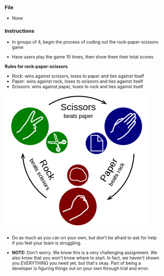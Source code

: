 ### File

* _None_

### Instructions

* In groups of 4, begin the process of coding out the rock-paper-scissors game

* Have users play the game 10 times, then show them their total scores

**Rules for rock-paper-scissors**

* Rock: wins against scissors, loses to paper and ties against itself
* Paper: wins against rock, loses to scissors and ties against itself
* Scissors: wins against paper, loses to rock and ties against itself

![3-RPS-Example-Picture](Images/9-RPS-example.png)

* Do as much as you can on your own, but don't be afraid to ask for help if you feel your team is struggling.

* **NOTE:** Don't worry. We know this is a very challenging assignment. We also know that you won't know where to start. In fact, we haven't shown you EVERYTHING you need yet, but that's okay. Part of being a developer is figuring things out on your own through trial and error.
